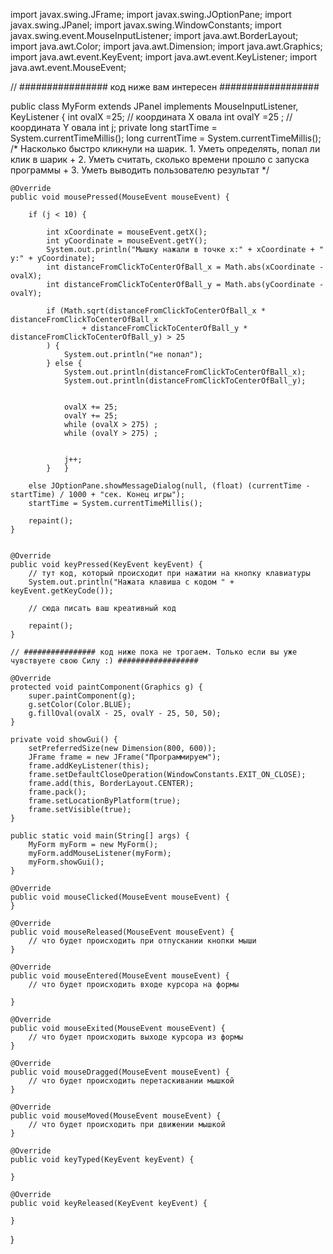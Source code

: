 import javax.swing.JFrame;
import javax.swing.JOptionPane;
import javax.swing.JPanel;
import javax.swing.WindowConstants;
import javax.swing.event.MouseInputListener;
import java.awt.BorderLayout;
import java.awt.Color;
import java.awt.Dimension;
import java.awt.Graphics;
import java.awt.event.KeyEvent;
import java.awt.event.KeyListener;
import java.awt.event.MouseEvent;

// ################ код ниже вам интересен ##################

public class MyForm extends JPanel implements MouseInputListener, KeyListener {
    int ovalX =25; // координата Х овала
    int ovalY =25 ; // координата Y овала
    int j;
    private long startTime = System.currentTimeMillis();
    long currentTime = System.currentTimeMillis();
    /*
    Насколько быстро кликнули на шарик.
    1. Уметь определять, попал ли клик в шарик +
    2. Уметь считать, сколько времени прошло с запуска программы +
    3. Уметь выводить пользователю результат
     */

    @Override
    public void mousePressed(MouseEvent mouseEvent) {

        if (j < 10) {

            int xCoordinate = mouseEvent.getX();
            int yCoordinate = mouseEvent.getY();
            System.out.println("Мышку нажали в точке х:" + xCoordinate + " y:" + yCoordinate);
            int distanceFromClickToCenterOfBall_x = Math.abs(xCoordinate - ovalX);
            int distanceFromClickToCenterOfBall_y = Math.abs(yCoordinate - ovalY);

            if (Math.sqrt(distanceFromClickToCenterOfBall_x * distanceFromClickToCenterOfBall_x
                    + distanceFromClickToCenterOfBall_y * distanceFromClickToCenterOfBall_y) > 25
            ) {
                System.out.println("не попал");
            } else {
                System.out.println(distanceFromClickToCenterOfBall_x);
                System.out.println(distanceFromClickToCenterOfBall_y);


                ovalX += 25;
                ovalY += 25;
                while (ovalX > 275) ;
                while (ovalY > 275) ;


                j++;
            }   }

        else JOptionPane.showMessageDialog(null, (float) (currentTime - startTime) / 1000 + "сек. Конец игры");
        startTime = System.currentTimeMillis();

        repaint();
    }


    @Override
    public void keyPressed(KeyEvent keyEvent) {
        // тут код, который происходит при нажатии на кнопку клавиатуры
        System.out.println("Нажата клавиша с кодом " + keyEvent.getKeyCode());

        // сюда писать ваш креативный код

        repaint();
    }

    // ################ код ниже пока не трогаем. Только если вы уже чувствуете свою Силу :) ##################

    @Override
    protected void paintComponent(Graphics g) {
        super.paintComponent(g);
        g.setColor(Color.BLUE);
        g.fillOval(ovalX - 25, ovalY - 25, 50, 50);
    }

    private void showGui() {
        setPreferredSize(new Dimension(800, 600));
        JFrame frame = new JFrame("Программируем");
        frame.addKeyListener(this);
        frame.setDefaultCloseOperation(WindowConstants.EXIT_ON_CLOSE);
        frame.add(this, BorderLayout.CENTER);
        frame.pack();
        frame.setLocationByPlatform(true);
        frame.setVisible(true);
    }

    public static void main(String[] args) {
        MyForm myForm = new MyForm();
        myForm.addMouseListener(myForm);
        myForm.showGui();
    }

    @Override
    public void mouseClicked(MouseEvent mouseEvent) {
    }

    @Override
    public void mouseReleased(MouseEvent mouseEvent) {
        // что будет происходить при отпускании кнопки мыши
    }

    @Override
    public void mouseEntered(MouseEvent mouseEvent) {
        // что будет происходить входе курсора на формы

    }

    @Override
    public void mouseExited(MouseEvent mouseEvent) {
        // что будет происходить выходе курсора из формы
    }

    @Override
    public void mouseDragged(MouseEvent mouseEvent) {
        // что будет происходить перетаскивании мышкой
    }

    @Override
    public void mouseMoved(MouseEvent mouseEvent) {
        // что будет происходить при движении мышкой
    }

    @Override
    public void keyTyped(KeyEvent keyEvent) {

    }

    @Override
    public void keyReleased(KeyEvent keyEvent) {

    }
}
